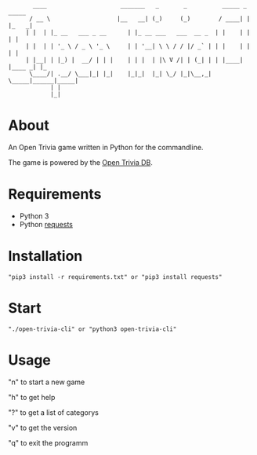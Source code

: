            ____                     _______   _       _          _____ _      _____ 
          / __ \                   |__   __| (_)     (_)        / ____| |    |_   _|
         | |  | |_ __   ___ _ __      | |_ __ ___   ___  __ _  | |    | |      | |  
         | |  | | '_ \ / _ \ '_ \     | | '__| \ \ / / |/ _` | | |    | |      | |  
         | |__| | |_) |  __/ | | |    | | |  | |\ V /| | (_| | | |____| |____ _| |_ 
          \____/| .__/ \___|_| |_|    |_|_|  |_| \_/ |_|\__,_|  \_____|______|_____|
                | |                                                                 
                |_|

# About
An Open Trivia game written in Python for the commandline.

The game is powered by the [Open Trivia DB](https://opentdb.com/).

# Requirements
- Python 3
- Python [requests](https://pypi.org/project/requests/)

# Installation
`"pip3 install -r requirements.txt" or "pip3 install requests"`

# Start


`"./open-trivia-cli" or "python3 open-trivia-cli"`


# Usage

"n" to start a new game

"h" to get help

"?" to get a list of categorys

"v" to get the version

"q" to exit the programm

